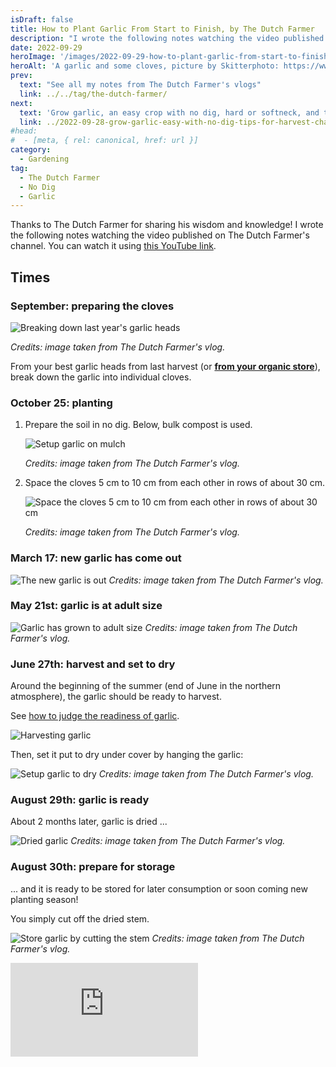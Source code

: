 ```yaml
---
isDraft: false
title: How to Plant Garlic From Start to Finish, by The Dutch Farmer
description: "I wrote the following notes watching the video published on The Dutch Farmer's channel"
date: 2022-09-29
heroImage: '/images/2022-09-29-how-to-plant-garlic-from-start-to-finish-the-dutch-farmer-hero.jpg'
heroAlt: 'A garlic and some cloves, picture by Skitterphoto: https://www.pexels.com/fr-fr/photo/ail-aliments-brouiller-concentrer-630766/'
prev:
  text: "See all my notes from The Dutch Farmer's vlogs"
  link: ../../tag/the-dutch-farmer/
next:
  text: 'Grow garlic, an easy crop with no dig, hard or softneck, and tips for harvest'
  link: ../2022-09-28-grow-garlic-easy-with-no-dig-tips-for-harvest-charles-dowding/
#head:
#  - [meta, { rel: canonical, href: url }]
category:
  - Gardening
tag:
  - The Dutch Farmer
  - No Dig
  - Garlic
---
```


Thanks to The Dutch Farmer for sharing his wisdom and knowledge!
I wrote the following notes watching the video published on The Dutch Farmer's channel.
You can watch it using [this YouTube link](https://www.youtube.com/watch?v=BNR8b4_o2LA).

## Times

### September: preparing the cloves

![Breaking down last year's garlic heads](./september-preparing-many-cloves.jpg)

_Credits: image taken from The Dutch Farmer's vlog._

From your best garlic heads from last harvest (or **[from your organic store](../2022-09-22-supermarket-garlic-for-seed-charles-dowding/README.md)**), break down the garlic into individual cloves.

### October 25: planting

1. Prepare the soil in no dig. Below, bulk compost is used.

   ![Setup garlic on mulch](./october-25-planting.jpg)

   _Credits: image taken from The Dutch Farmer's vlog._

2. Space the cloves 5 cm to 10 cm from each other in rows of about 30 cm.

   ![Space the cloves 5 cm to 10 cm from each other in rows of about 30 cm](./october-25-planting-details.jpg)

   _Credits: image taken from The Dutch Farmer's vlog._

### March 17: new garlic has come out

![The new garlic is out](./march-17-young-garlic.jpg)
_Credits: image taken from The Dutch Farmer's vlog._

### May 21st: garlic is at adult size

![Garlic has grown to adult size](./may-21-adult-garlic.jpg)
_Credits: image taken from The Dutch Farmer's vlog._

### June 27th: harvest and set to dry

Around the beginning of the summer (end of June in the northern atmosphere), the garlic should be ready to harvest.

See [how to judge the readiness of garlic](../../2022/09/how-to-judge-the-readiness-of-garlic-charles-dowding/README.md).

![Harvesting garlic](./june-27-harvest.jpg)

Then, set it put to dry under cover by hanging the garlic:

![Setup garlic to dry](./june-27-setup-to-dry.jpg)
_Credits: image taken from The Dutch Farmer's vlog._

### August 29th: garlic is ready

About 2 months later, garlic is dried ...

![Dried garlic](./august-29-dried-garlic.jpg)
_Credits: image taken from The Dutch Farmer's vlog._

### August 30th: prepare for storage

... and it is ready to be stored for later consumption or soon coming new planting season!

You simply cut off the dried stem.

![Store garlic by cutting the stem](./augsut-30-ready-to-store.jpg)
_Credits: image taken from The Dutch Farmer's vlog._

<!-- markdownlint-disable MD033 -->
<p class="newsletter-wrapper"><iframe class="newsletter-embed" src="https://iamjeremie.substack.com/embed" frameborder="0" scrolling="no"></iframe></p>
